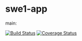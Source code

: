 # swe1-app

main: 

[![Build Status](https://travis-ci.com/zrodriguez/swe1-app.svg?branch=main)](https://travis-ci.com/zrodriguez/swe1-app)
[![Coverage Status](https://coveralls.io/repos/github/zrodriguez/swe1-app/badge.svg?branch=main)](https://coveralls.io/github/zrodriguez/swe1-app?branch=main)
